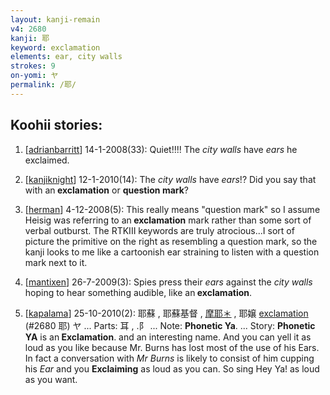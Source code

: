 ```yaml
---
layout: kanji-remain
v4: 2680
kanji: 耶
keyword: exclamation
elements: ear, city walls
strokes: 9
on-yomi: ヤ
permalink: /耶/
---
```


## Koohii stories: 

1) [<a href="http://kanji.koohii.com/profile/adrianbarritt">adrianbarritt</a>] 14-1-2008(33): Quiet!!!! The <em>city walls</em> have <em>ears</em> he exclaimed.

2) [<a href="http://kanji.koohii.com/profile/kanjiknight">kanjiknight</a>] 12-1-2010(14): The <em>city walls</em> have <em>ears</em>!? Did you say that with an<strong> exclamation</strong> or <strong>question mark</strong>?

3) [<a href="http://kanji.koohii.com/profile/herman">herman</a>] 4-12-2008(5): This really means &quot;question mark&quot; so I assume Heisig was referring to an<strong> exclamation</strong> mark rather than some sort of verbal outburst. The RTKIII keywords are truly atrocious...I sort of picture the primitive on the right as resembling a question mark, so the kanji looks to me like a cartoonish ear straining to listen with a question mark next to it.

4) [<a href="http://kanji.koohii.com/profile/mantixen">mantixen</a>] 26-7-2009(3): Spies press their <em>ears</em> against the <em>city walls</em> hoping to hear something audible, like an<strong> exclamation</strong>.

5) [<a href="http://kanji.koohii.com/profile/kapalama">kapalama</a>] 25-10-2010(2): 耶蘇 , 耶蘇基督 , <a href="midori://search?text=摩耶＊">摩耶＊</a> , 耶嬢 <a href="../v4/2680.html">exclamation</a> (#2680 耶) ヤ ... Parts: 耳 , .阝 ... Note: <strong>Phonetic Ya</strong>. ... Story: <strong>Phonetic YA</strong> is an<strong> Exclamation</strong>. and an interesting name. And you can yell it as loud as you like because Mr. Burns has lost most of the use of his Ears. In fact a conversation with <em>Mr Burns</em> is likely to consist of him cupping his <em>Ear</em> and you <strong>Exclaiming</strong> as loud as you can. So sing Hey Ya! as loud as you want.

